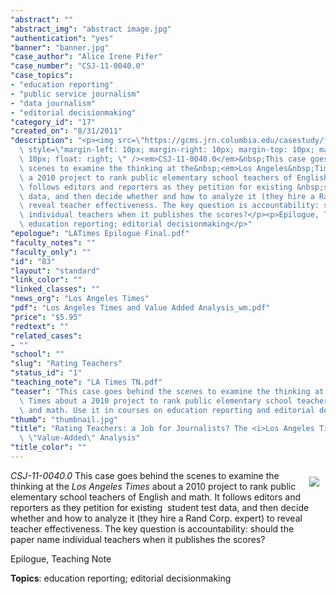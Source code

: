 ```yaml
---
"abstract": ""
"abstract_img": "abstract image.jpg"
"authentication": "yes"
"banner": "banner.jpg"
"case_author": "Alice Irene Pifer"
"case_number": "CSJ-11-0040.0"
"case_topics":
- "education reporting"
- "public service journalism"
- "data journalism"
- "editorial decisionmaking"
"category_id": "17"
"created_on": "8/31/2011"
"description": "<p><img src=\"https://gcms.jrn.columbia.edu/casestudy/files/photos/511/abstract%20image.jpg\"\
  \ style=\"margin-left: 10px; margin-right: 10px; margin-top: 10px; margin-bottom:\
  \ 10px; float: right; \" /><em>CSJ-11-0040.0</em>&nbsp;This case goes behind the\
  \ scenes to examine the thinking at the&nbsp;<em>Los Angeles&nbsp;Times</em>&nbsp;about\
  \ a 2010 project to rank public elementary school teachers of English and math.&nbsp;It\
  \ follows editors and reporters as they petition for existing &nbsp;student test\
  \ data, and then decide whether and how to analyze it (they hire a Rand Corp. expert)&nbsp;to\
  \ reveal teacher effectiveness. The key question is accountability: should the paper&nbsp;name\
  \ individual teachers when it publishes the scores?</p><p>Epilogue, Teaching Note</p><p><strong>Topics</strong>:\
  \ education reporting; editorial decisionmaking</p>"
"epologue": "LATimes Epilogue Final.pdf"
"faculty_notes": ""
"faculty_only": ""
"id": "83"
"layout": "standard"
"link_color": ""
"linked_classes": ""
"news_org": "Los Angeles Times"
"pdf": "Los Angeles Times and Value Added Analysis_wm.pdf"
"price": "$5.95"
"redtext": ""
"related_cases":
- ""
"school": ""
"slug": "Rating Teachers"
"status_id": "1"
"teaching_note": "LA Times TN.pdf"
"teaser": "This case goes behind the scenes to examine the thinking at the Los Angeles\
  \ Times about a 2010 project to rank public elementary school teachers of English\
  \ and math. Use it in courses on education reporting and editorial decisionmaking. "
"thumb": "thumbnail.jpg"
"title": "Rating Teachers: a Job for Journalists? The <i>Los Angeles Times</i> and\
  \ \"Value-Added\" Analysis"
"title_color": ""
---
```

<p><img src="https://gcms.jrn.columbia.edu/casestudy/files/photos/511/abstract%20image.jpg" style="margin-left: 10px; margin-right: 10px; margin-top: 10px; margin-bottom: 10px; float: right; " /><em>CSJ-11-0040.0</em>&nbsp;This case goes behind the scenes to examine the thinking at the&nbsp;<em>Los Angeles&nbsp;Times</em>&nbsp;about a 2010 project to rank public elementary school teachers of English and math.&nbsp;It follows editors and reporters as they petition for existing &nbsp;student test data, and then decide whether and how to analyze it (they hire a Rand Corp. expert)&nbsp;to reveal teacher effectiveness. The key question is accountability: should the paper&nbsp;name individual teachers when it publishes the scores?</p><p>Epilogue, Teaching Note</p><p><strong>Topics</strong>: education reporting; editorial decisionmaking</p>